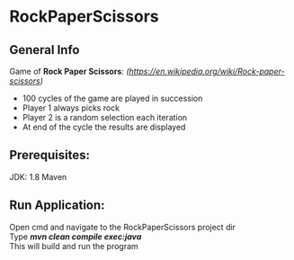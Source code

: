 # RockPaperScissors

## General Info
Game of **Rock Paper Scissors**: *(https://en.wikipedia.org/wiki/Rock-paper-scissors)*
* 100 cycles of the game are played in succession
* Player 1 always picks rock
* Player 2 is a random selection each iteration
* At end of the cycle the results are displayed

## Prerequisites:
JDK: 1.8
Maven

## Run Application:
Open cmd and navigate to the RockPaperScissors project dir<br>
Type ***mvn clean compile exec:java***<br>
This will build and run the program
